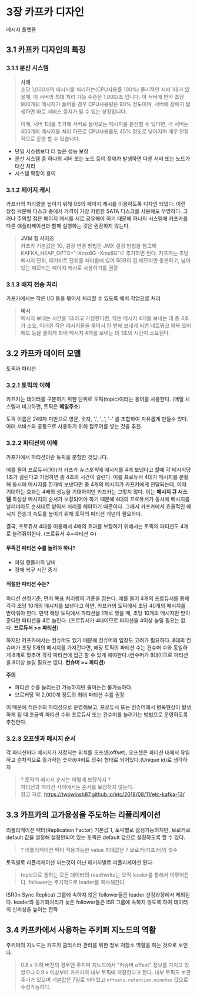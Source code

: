 # 3장 카프카 디자인

메시지 플랫폼

## 3.1 카프카 디자인의 특징

### 3.1.1 분산 시스템

> **사례**<br>
> 초당 1,000개의 메시지를 처리하는(CPU사용률 100%) 물리적인 서버 1대가 있을때, 이 서버의 최대 처리 가능 수준은 1,000/초 입니다.
> 이 서버에 만약 초당 900개의 메시지가 들어올 경우 CPU사용량은 90% 정도이며, 서버에 장애가 발생하면 바로 서비스 중지가 될 수 있는 상황입니다.
>
> 이때, 서버 1대를 추가해 서버로 들어오는 메시지를 분산할 수 있다면, 
> 각 서버는 450개의 메시지를 처리 하므로 CPU사용률도 45% 정도로 낮아지며 매우 안정적으로 운영 할 수 있습니다.
    
- 단일 시스템보다 더 높은 성능 보장
- 분산 시스템 중 하나의 서버 또는 노드 등이 장애가 발생하면 다른 서버 또는 노드가 대신 처리
- 시스템 확장이 용이


### 3.1.2 페이지 캐시

카프카의 처리량을 높이기 위해 OS의 페이지 캐시를 이용하도록 디자인 되었다. 
이런 장점 덕분에 디스크 중에서 가격이 가장 저렴한 SATA 디스크를 사용해도 무방하다.
그러나 주의할 점은 페이지 캐시를 서로 공유해야 하기 때문에 하나의 시스템에 카프카를 다른 애플리케이션과
함께 실행하는 것은 권장하지 않는다. 

> **JVM 힙 사이즈**<br>
> 카프카 기본값은 1G, 설정 변경 방법은 JMX 설정 방법을 참고해 KAFKA_HEAP_OPTS="-Xmx6G -Xms6G"로 추가하면 된다.
> 카프카는 초당 메시지 단위, 메가비트 단위를 처리함에 있어 5GB의 힙 메모리면 충분하고, 남아 있는 메모리는
> 페이지 캐시로 사용하기를 권장


### 3.1.3 배치 전송 처리

카프카에서는 작은 I/O 들을 묶어서 처리할 수 있도록 배치 작업으로 처리

> **예시**<br>
> 메시지 보내는 시간을 1초라고 가정한다면, 작은 메시지 4개를 보내는 데 총 4초가 소요, 이러한 작은 메시지들을
> 묶어서 한 번에 보내게 되면 네트워크 왕복 오버헤드 등을 줄이게 되어 메시지 4개를 보내는 데 1초의 시간이 소요된다.


## 3.2 카프카 데이터 모델

토픽과 파티션 

### 3.2.1 토픽의 이해

카프카는 데이터를 구분하기 위한 단위로 토픽(topic)이라는 용어를 사용한다.
(메일 시스템과 비교하면, 토픽은 **메일주소**) 

토픽 이름은 249자 미만으로 영문, 숫자, '.', '_', '-' 를 조합하여 자유롭게 만들수 있다. 
여러 서비스와 공통으로 사용하기 위해 접두어를 넣는 것을 추천.


### 3.2.2 파티션의 이해

카프카에서 파티션이란 토픽을 분할한 것입니다.

예를 들어 프로듀서(1대)가 카프카 *뉴스토픽*에 메시지를 4개 보낸다고 할때 각 메시지당 1초가 걸린다고 가정하면 총 4초의 시간이 걸린다.
이를 프로듀서 4대가 메시지를 분활해 동시에 메시지를 한개씩 보낸다면 총 4개의 메시지가 카프카에게 전달되는데, 
이때 기대하는 효과는 4배의 성능을 기대하지만 카프카는 그렇지 않다. 이는 **메시지 큐 시스템** 특성상 메시지의 순서가
보장되어야 하기 때문에 4대의 프로듀서가 동시에 메시지를 날리더라도 순서대로 받아서 처리를 해야하기 때문이다.
그래서 카프카에서 효율적인 메시지 전송과 속도를 높이기 위해 토픽의 파티션 개념이 필요하다.

결국, 프로듀서 4대를 이용해서 4배의 효과를 보장하기 위해서는 토픽의 파티션도 4개로 늘려줘야한다. (프로듀서 수=파티션 수)
 
#### 무족건 파티션 수를 늘려야 하나?
- 파일 핸들러의 낭비
- 장애 복구 시간 증가

#### 적절한 파티션 수는?
파티션 선정기준, 먼저 목표 처리량의 기준을 잡는다. 예를 들어 4개의 프로듀서를 통해 각각 초당 10개의 메시지를
보낸다고 하면, 카프카의 토픽에서 초당 40개의 메시지를 받아줘야 한다. 만약 해당 토픽에서 파티션을 1개로 했을 때,
초당 10개의 메시지만 받아준다면 파티션을 4로 늘린다. (프로듀서가 4대이므로 파티션을 4이상 늘릴 필요는 없다. **프로듀서 >= 파티션**)

하지만 카프카에서는 컨슈머도 있기 때문에 컨슈머의 입장도 고려가 필요하다.
8대의 컨슈머가 초당 5개의 메시지를 가져간다면, 해당 토픽의 파티션 수는 컨슈머 수와 동일하게 8개로 맞추어 각각 파티션에 접근
할 수 있게 해야한다.(컨슈머가 8대이므로 파티션을 8이상 늘릴 필요는 없다. **컨슈머 >= 파티션**)

**주의** 
- 파티션 수를 늘리는건 가능하지만 줄이는건 불가능하다.
- 브로커당 약 2,000개 정도의 최대 파티션 수를 권장

이 때문에 적은수의 파티션으로 운영해보고, 프로듀서 또는 컨슈머에서 병목현상이 발생하게 될 때 조금씩 파티션 수와
프로듀서 또는 컨슈머를 늘려가는 방법으로 운영하도록 추천한다.


### 3.2.3 오프셋과 메시지 순서
각 파티션마다 메시지가 저장되는 위치를 오프셋(offset), 오프셋은 파티션 내에서 유일하고 순차적으로 증가하는 
숫자(64비트 정수) 형태로 되어있다.(Unique id)로 생각하자
> ? 토픽의 메시지 순서는 어떻게 보장하지 ?<br>
> 파티션과 파티션 사이에서는 순서를 보장하지 않는다.<br>
> 참고 자료: https://twowinsh87.github.io/etc/2018/08/11/etc-kafka-13/


## 3.3 카프카의 고가용성을 주도하는 리플리케이션
리플리케이션 팩터(Replication Factor) 기본값 1, 토픽별로 설정가능하지만, 
브로커로  default 값을 설정해 설정안되어 있는 토픽은 default 값으로 설정하도록 할 수 있다.<br>

> ? 리플리케이션 팩터 적용가능한 value 최대값은 ? 브로커(카프카)의 갯수

토픽별로 리플리케이션 되는것이 아닌 패키지별로 리플리케이션 된다.

> topic으로 통하는 모든 데이터의 read/write는 오직 leader를 통해서 이루어진다.
> follower는 주기적으로 leader를 복사해간다.

ISR(In Sync Replica) 그룹에 속하지 않은 follower들은 leader 선정과정에서 제외된다. 
leader와 동기화처리가 늦은 follower들은 ISR 그룹에 속하지 않도록 하여 데이터의 신뢰성을 높이는 전략



## 3.4 카프카에서 사용하는 주키퍼 지노드의 역활
주키퍼의 지노드는 카프카 클러스터 관리를 위한 정보 저장소 역활을 하는 것으로 보인다.

> 0.8.x 이하 버전의 경우엔 주키퍼 지노드에서 "커슈머 offset" 정보를 가지고 있었으나 
> 0.9.x 이상부터 카프카의 내부 토픽에 저장한다고 한다. 내부 토픽도 보관주기가 있으며 기본값은 7일로 되어있고 
> `offsets.retention.minutes` 값으로 수정가능하다.